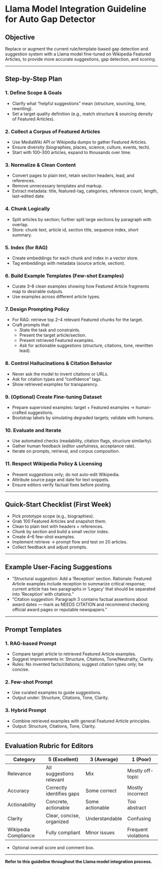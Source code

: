 # Llama Model Integration Guideline for Auto Gap Detector

## Objective
Replace or augment the current rule/template-based gap detection and suggestion system with a Llama model fine-tuned on Wikipedia Featured Articles, to provide more accurate suggestions, gap detection, and scoring.

---

## Step-by-Step Plan

### 1. Define Scope & Goals
- Clarify what “helpful suggestions” mean (structure, sourcing, tone, rewriting).
- Set a target quality definition (e.g., match structure & sourcing density of Featured Articles).

### 2. Collect a Corpus of Featured Articles
- Use MediaWiki API or Wikipedia dumps to gather Featured Articles.
- Ensure diversity (biographies, places, science, culture, events, tech).
- Start with 100–300 articles, expand to thousands over time.

### 3. Normalize & Clean Content
- Convert pages to plain text, retain section headers, lead, and references.
- Remove unnecessary templates and markup.
- Extract metadata: title, featured-tag, categories, reference count, length, last-edited date.

### 4. Chunk Logically
- Split articles by section; further split large sections by paragraph with overlap.
- Store: chunk text, article id, section title, sequence index, short summary.

### 5. Index (for RAG)
- Create embeddings for each chunk and index in a vector store.
- Tag embeddings with metadata (source article, section).

### 6. Build Example Templates (Few-shot Examples)
- Curate 3–8 clean examples showing how Featured Article fragments map to desirable outputs.
- Use examples across different article types.

### 7. Design Prompting Policy
- For RAG: retrieve top 2–4 relevant Featured chunks for the target.
- Craft prompts that:
  - State the task and constraints.
  - Present the target article/section.
  - Present retrieved Featured examples.
  - Ask for actionable suggestions (structure, citations, tone, rewritten lead).

### 8. Control Hallucinations & Citation Behavior
- Never ask the model to invent citations or URLs.
- Ask for citation types and “confidence” tags.
- Show retrieved examples for transparency.

### 9. (Optional) Create Fine-tuning Dataset
- Prepare supervised examples: target + Featured examples → human-crafted suggestions.
- Bootstrap labels by simulating degraded targets; validate with humans.

### 10. Evaluate and Iterate
- Use automated checks (readability, citation flags, structure similarity).
- Gather human feedback (editor usefulness, acceptance rate).
- Iterate on prompts, retrieval, and corpus composition.

### 11. Respect Wikipedia Policy & Licensing
- Present suggestions only; do not auto-edit Wikipedia.
- Attribute source page and date for text snippets.
- Ensure editors verify factual fixes before posting.

---

## Quick-Start Checklist (First Week)
- Pick prototype scope (e.g., biographies).
- Grab 100 Featured Articles and snapshot them.
- Clean to plain text with headers + references.
- Chunk by section and build a small vector index.
- Create 4–6 few-shot examples.
- Implement retrieve → prompt flow and test on 20 articles.
- Collect feedback and adjust prompts.

---

## Example User-Facing Suggestions
- “Structural suggestion: Add a ‘Reception’ section. Rationale: Featured Article examples include reception to summarize critical response; current article has two paragraphs in ‘Legacy’ that should be separated into ‘Reception’ with citations.”
- “Citation suggestion: Paragraph 3 contains factual assertions about award dates — mark as NEEDS CITATION and recommend checking official award pages or reputable newspapers.”

---

## Prompt Templates

### 1. RAG-based Prompt
- Compare target article to retrieved Featured Article examples.
- Suggest improvements in: Structure, Citations, Tone/Neutrality, Clarity.
- Rules: No invented facts/citations; suggest citation types only; be concise.

### 2. Few-shot Prompt
- Use curated examples to guide suggestions.
- Output under: Structure, Citations, Tone, Clarity.

### 3. Hybrid Prompt
- Combine retrieved examples with general Featured Article principles.
- Output: Structure, Citations, Tone, Clarity.

---

## Evaluation Rubric for Editors

| Category         | 5 (Excellent) | 3 (Average) | 1 (Poor) |
|------------------|---------------|-------------|----------|
| Relevance        | All suggestions relevant | Mix | Mostly off-topic |
| Accuracy         | Correctly identifies gaps | Some correct | Mostly incorrect |
| Actionability    | Concrete, actionable | Some actionable | Too abstract |
| Clarity          | Clear, concise, organized | Understandable | Confusing |
| Wikipedia Compliance | Fully compliant | Minor issues | Frequent violations |

- Optional overall score and comment box.

---

**Refer to this guideline throughout the Llama model integration process.**
